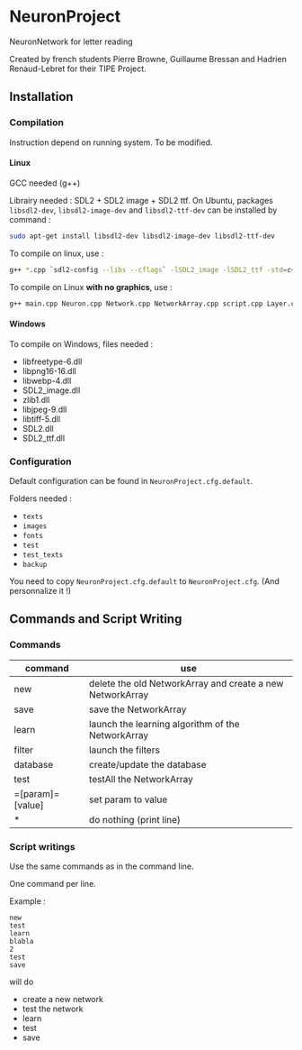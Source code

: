 # NeuronProject

NeuronNetwork for letter reading

Created by french students Pierre Browne, Guillaume Bressan and Hadrien Renaud-Lebret for their TIPE Project.

## Installation

### Compilation


Instruction depend on running system. To be modified.

#### Linux

GCC needed (g++)

Librairy needed : SDL2 + SDL2 image + SDL2 ttf. On Ubuntu, packages `libsdl2-dev`, `libsdl2-image-dev` and `libsdl2-ttf-dev` can be installed by command :

```bash
sudo apt-get install libsdl2-dev libsdl2-image-dev libsdl2-ttf-dev
```

To compile on linux, use :

```bash
g++ *.cpp `sdl2-config --libs --cflags` -lSDL2_image -lSDL2_ttf -std=c++14 -o NeuronProject
```

To compile on Linux **with no graphics**, use :

```bash
g++ main.cpp Neuron.cpp Network.cpp NetworkArray.cpp script.cpp Layer.cpp Binding.cpp -std=c++14 -DNO_GRAPHIC -o NeuronProject
```

#### Windows

To compile on Windows, files needed :
- libfreetype-6.dll
- libpng16-16.dll
- libwebp-4.dll
- SDL2_image.dll
- zlib1.dll
- libjpeg-9.dll
- libtiff-5.dll
- SDL2.dll
- SDL2_ttf.dll

### Configuration

Default configuration can be found in `NeuronProject.cfg.default`.

Folders needed :
- `texts`
- `images`
- `fonts`
- `test`
- `test_texts`
- `backup`

You need to copy `NeuronProject.cfg.default` to `NeuronProject.cfg`. (And personnalize it !)

## Commands and Script Writing

### Commands

| command  | use
| -------- | ---------------------------------------------------------
| new      | delete the old NetworkArray and create a new NetworkArray
| save     | save the NetworkArray
| learn    | launch the learning algorithm of the NetworkArray
| filter   | launch the filters
| database | create/update the database
| test     | testAll the NetworkArray
| =[param]=[value] | set param to value
| * | do nothing (print line)

### Script writings

Use the same commands as in the command line.

One command per line.

Example :
```
new
test
learn
blabla
2
test
save
```
will do
 - create a new network
 - test the network
 - learn
 - test
 - save
